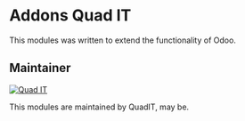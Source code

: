 Addons Quad IT
==============

This modules was written to extend the functionality of Odoo.

Maintainer
----------

[![Quad IT](http://www.quadit.mx/logo/company-logo.png)](http://www.quadit.mx)

This modules are maintained by QuadIT, may be.
